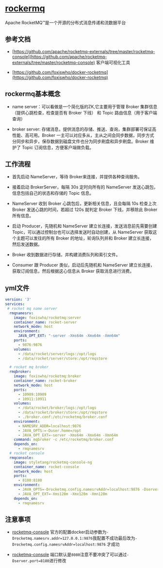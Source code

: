 # [rockermq](https://github.com/apache/rocketmq/)

Apache RocketMQ™是一个开源的分布式消息传递和流数据平台

## 参考文档

* [https://github.com/apache/rocketmq-externals/tree/master/rocketmq-console](https://github.com/apache/rocketmq-externals/tree/master/rocketmq-console) 客户端可视化工具

* [https://github.com/foxiswho/docker-rocketmq](https://github.com/foxiswho/docker-rocketmq) 

## rockermq基本概念

* name server：可以看做是一个简化版的ZK,它主要用于管理 Broker 集群信息（提供心跳检查，检查是否有 Broker 下线） 和 Topic 路由信息（用于客户端查询）

* broker server: 存储消息，提供消息的存储、推送、查询，集群部署可保证高性能、高可用。Broker 一主可以对应多从，主从之间会同步数据，同步方式分同步和异步，保存数据到磁盘文件也分为同步刷盘和异步刷盘。Broker 维护了 Topic 订阅信息，方便客户端做负载。


## 工作流程

* 首先启动 NameServer，等待 Broker来连接，并提供各种查询服务。

* 接着启动 BrokerServer，每隔 30s 定时向所有的 NameServer 发送心跳包，信息包括自己的状态和存储的 Topic 信息。

* NameServer 收到 Broker 心跳包后，更新相关信息，且会每隔 10s 检查上次 Broker 发送心跳的时间，若超过 120s 就判定 Broker 下线，并移除此 Broker 所有信息。

* 启动 Producer，先随机和 NameServer 建立长连接，发送消息前先需要创建 Topic，可以通过控制台也可以选择发送时自动创建，从 NameServer 获取这个主题可以发往的所有 Broker 的地址，轮询队列并和 Broker 建立长连接，然后发送数据。

* Broker 收到数据进行存储，并构建消费队列和索引文件。

* Consumer 跟 Producer 类似，启动后先随机和 NameServer 建立长连接，获取订阅信息，然后根据这心信息从 Broker 获取消息进行消费。

## yml文件

``` yaml
version: '3'
services:
 # rocket mq name server
  rmqnamesrv:
    image: foxiswho/rocketmq:server
    container_name: rocket-server
    network_mode: host
    environment:
      JAVA_OPT_EXT: "-server -Xms64m -Xmx64m -Xmn64m"
    ports:
      - 9876:9876
    volumes:
      - /data/rocket/server/logs:/opt/logs
      - /data/rocket/server/store:/opt/rmqstore

  # rocket mq broker
  rmqbroker:
    image: foxiswho/rocketmq:broker
    container_name: rocket-broker
    network_mode: host
    ports:
      - 10909:10909
      - 10911:10911
    volumes:
      - /data/rocket/broker/logs:/opt/logs
      - /data/rocket/broker/store:/opt/rmqstore
      - ./broker.conf:/etc/rocketmq/broker.conf
    environment:
      - NAMESRV_ADDR=localhost:9876
      - JAVA_OPTS:=-Duser.home=/opt
      - JAVA_OPT_EXT=-server -Xms64m -Xmx64m -Xmn64m
    command: mqbroker -c /etc/rocketmq/broker.conf
    depends_on:
      - rmqnamesrv
  # rocket console
  rmqconsole:
    image: styletang/rocketmq-console-ng
    container_name: rocket-console
    network_mode: host
    ports:
      - 8180:8180
    environment:
      - JAVA_OPTS=-Drocketmq.config.namesrvAddr=localhost:9876 -Dserver.port=8180 -Drocketmq.config.isVIPChannel=false
      - JAVA_OPT_EXT=-Xms128m -Xmx128m -Xmn128m
    depends_on:
      - rmqnamesrv
````

## 注意事项

* [rocketmq-console](https://github.com/apache/rocketmq-externals/tree/master/rocketmq-console) 官方的配置docker启动参数为`-Drocketmq.namesrv.addr=127.0.0.1:9876`我配置不成功最后改为`-Drocketmq.config.namesrvAddr=localhost:9876` 才成功

* [rocketmq-console](https://github.com/apache/rocketmq-externals/tree/master/rocketmq-console) 端口默认是`8080`注意不要冲突了可以通过`-Dserver.port=8180`进行修改